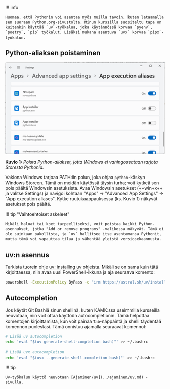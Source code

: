 !!! info

    Huomaa, että Pythonin voi asentaa myös muilla tavoin, kuten lataamalla sen suoraan Python.org-sivustolta. Minun kurssilla suositeltu tapa on kuitenkin käyttää `uv`-työkalua, joka käytännössä korvaa `pyenv`, `poetry`, `pip` työkalut. Lisäksi mukana asentuva `uvx` korvaa `pipx`-työkalun.

## Python-aliaksen poistaminen

![App execution aliases](../images/windows-app-execution-aliases.png)

**Kuvio 1:** *Poista Python-aliakset, jotta Windows ei vahingossataan tarjota Storesta Pythonia.*

Vakiona Windows tarjoaa PATH:iin polun, joka ohjaa `python`-käskyn Windows Storeen. Tämä on meidän käytössä täysin turha; voit kytkeä sen pois päältä Windowsin asetuksista. Avaa Windowsin asetukset (++win+x++ ja valitse Settings) ja navigoi kohtaan "Apps" -> "Advanced App Settings" -> "App execution aliases". Kytke ruutukaappauksessa (ks. Kuvio 1) näkyvät asetukset pois päältä.

!!! tip "Vaihtoehtoiset askeleet"

    Mikäli haluat tai koet tarpeelliseksi, voit poistaa kaikki Python-asennukset, jotka "Add or remove programs" -valikossa näkyvät. Tämä ei ole suinkaan pakollista, ja `uv` hallitsee itse asentamansa Pythonit, mutta tämä voi vapauttaa tilaa ja vähentää yleistä versiosekaannusta.

## uv:n asennus

Tarkista tuorein ohje [uv: installing uv](https://docs.astral.sh/uv/getting-started/installation/) ohjeista. Mikäli se on sama kuin tätä kirjoittaessa, niin avaa uusi PowerShell-ikkuna ja aja seuraava komento:

```bash
powershell -ExecutionPolicy ByPass -c "irm https://astral.sh/uv/install.ps1 | iex"
```

## Autocompletion

Jos käytät Git Bashiä sinun shellinä, kuten KAMK:ssa useimmilla kursseilla neuvotaan, niin voit ottaa käyttöön autocompletionin. Tämä helpottaa komentojen kirjoittamista, kun voit painaa `Tab`-näppäintä ja shelli täydentää komennon puolestasi. Tämä onnistuu ajamalla seuraavat komennot:

```bash
# Lisää uv autocompletion
echo 'eval "$(uv generate-shell-completion bash)"' >> ~/.bashrc

# Lisää uvx autocompletion
echo 'eval "$(uvx --generate-shell-completion bash)"' >> ~/.bashrc
```

!!! tip

    Uv-työkalun käyttö neuvotaan [Ajaminen/uv](../ajaminen/uv.md) -sivulla.
